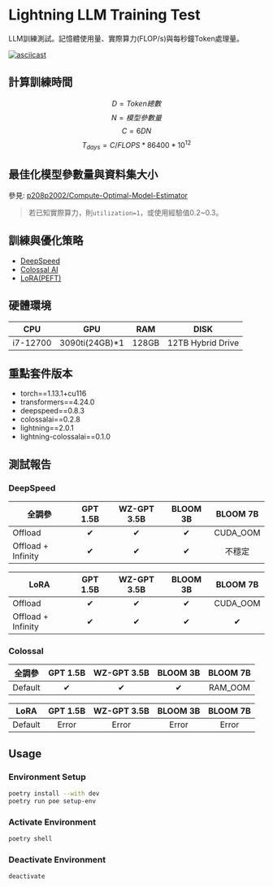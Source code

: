 # Lightning LLM Training Test
LLM訓練測試。記憶體使用量、實際算力(FLOP/s)與每秒鐘Token處理量。

[![asciicast](https://asciinema.org/a/b62HS5z0hwGLTa1C7T7TfcRlr.svg)](https://asciinema.org/a/b62HS5z0hwGLTa1C7T7TfcRlr)

## 計算訓練時間
$$D = Token總數$$
$$N = 模型參數量$$
$$C = 6DN$$
$$T_{days} = C/FLOPS*86400*10^{12}$$

## 最佳化模型參數量與資料集大小
參見: [p208p2002/Compute-Optimal-Model-Estimator](https://github.com/p208p2002/Compute-Optimal-Model-Estimator)
> 若已知實際算力，則`utilization=1`，或使用經驗值0.2~0.3。

## 訓練與優化策略
- [DeepSpeed](https://www.deepspeed.ai/)
- [Colossal AI](https://colossalai.org/)
- [LoRA(PEFT)](https://github.com/huggingface/peft)

## 硬體環境
|CPU|GPU|RAM|DISK|
|---|---|---|---|
|i7-12700|3090ti(24GB)*1|128GB|12TB Hybrid Drive|

## 重點套件版本
- torch==1.13.1+cu116
- transformers==4.24.0
- deepspeed==0.8.3
- colossalai==0.2.8
- lightning==2.0.1
- lightning-colossalai==0.1.0

## 測試報告
### DeepSpeed 
|全調參             |GPT 1.5B|WZ-GPT 3.5B|BLOOM 3B|BLOOM 7B|
|------------------|:------:|:---------:|:------:|:------:|
|Offload           |✔       |✔          |✔       |CUDA_OOM|
|Offload + Infinity|✔       |✔          |✔       |不穩定   |

|LoRA              |GPT 1.5B|WZ-GPT 3.5B|BLOOM 3B|BLOOM 7B|
|------------------|:------:|:---------:|:------:|:------:|
|Offload           |✔       |✔          |✔       |CUDA_OOM|
|Offload + Infinity|✔       |✔          |✔       |✔       |


### Colossal
|全調參             |GPT 1.5B|WZ-GPT 3.5B|BLOOM 3B|BLOOM 7B|
|------------------|:------:|:---------:|:------:|:------:|
|Default           |✔       |✔          |✔       |RAM_OOM |


|LoRA            |GPT 1.5B|WZ-GPT 3.5B|BLOOM 3B|BLOOM 7B|
|----------------|:------:|:---------:|:------:|:------:|
|Default         |Error     |Error    |Error   |Error   |

## Usage
### Environment Setup
```bash
poetry install --with dev
poetry run poe setup-env
```
### Activate Environment
```bash
poetry shell
```
### Deactivate Environment
```bash
deactivate
```
